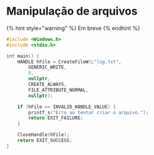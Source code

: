 # Manipulação de arquivos

{% hint style="warning" %}
Em breve
{% endhint %}

```c
#include <Windows.h>
#include <stdio.h>

int main() {
	HANDLE hFile = CreateFileW(L"log.txt",
		GENERIC_WRITE,
		0,
		nullptr,
		CREATE_ALWAYS,
		FILE_ATTRIBUTE_NORMAL,
		nullptr);

	if (hFile == INVALID_HANDLE_VALUE) {
		printf_s("Erro ao tentar criar o arquivo.");
		return EXIT_FAILURE;
	}

	CloseHandle(hFile);
	return EXIT_SUCCESS;
}
```



